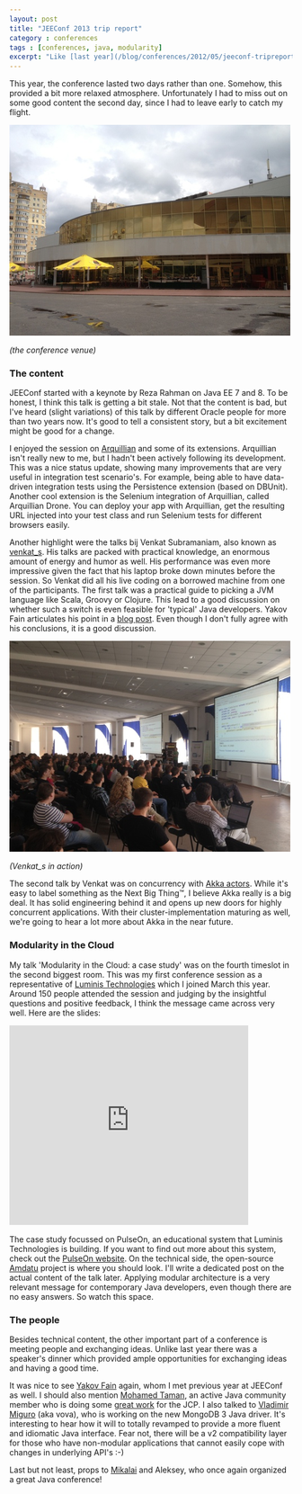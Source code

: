 ```yaml
---
layout: post
title: "JEEConf 2013 trip report"
category : conferences
tags : [conferences, java, modularity]
excerpt: "Like [last year](/blog/conferences/2012/05/jeeconf-tripreport), I had the opportunity to speak at JEEConf Kiev, the leading Java conference in Eastern Europe. More than 700 people from countries like Ukraine, Russia and Belarus attended JEEConf. Most talks are therefore in Russian. However, there was just enough English content to keep me entertained as well."
---
```


This year, the conference lasted two days rather than one. Somehow, this provided a bit more relaxed atmosphere. Unfortunately I had to miss out on some good content the second day, since I had to leave early to catch my flight. 

![The venue](/pics/jeeconf13_venue.jpg)

_(the conference venue)_

### The content
JEEConf started with a keynote by Reza Rahman on Java EE 7 and 8. To be honest, I think this talk is getting a bit stale. Not that the content is bad, but I've heard (slight variations) of this talk by different Oracle people for more than two years now. It's good to tell a consistent story, but a bit excitement might be good for a change.

I enjoyed the session on [Arquillian](http://arquillian.org) and some of its extensions. Arquillian isn't really new to me, but I hadn't been actively following its development. This was a nice status update, showing many improvements that are very useful in integration test scenario's. For example, being able to have data-driven integration tests using the Persistence extension (based on DBUnit). Another cool extension is the Selenium integration of Arquillian, called Arquillian Drone. You can deploy your app with Arquillian, get the resulting URL injected into your test class and run Selenium tests for different browsers easily.

Another highlight were the talks bij Venkat Subramaniam, also known as [venkat_s](http://twitter.com/venkat_s). His talks are packed with practical knowledge, an enormous amount of energy and humor as well. His performance was even more impressive given the fact that his laptop broke down minutes before the session. So Venkat did all his live coding on a borrowed machine from one of the participants. The first talk was a practical guide to picking a JVM language like Scala, Groovy or Clojure. This lead to a good discussion on whether such a switch is even feasible for 'typical' Java developers. Yakov Fain articulates his point in a [blog post](http://yakovfain.com/2013/05/25/how-to-bring-scala-to-enterprise-it/). Even though I don't fully agree with his conclusions, it is a good discussion.

![Venkat_s in action](/pics/jeeconf13_venkats.jpg)

_(Venkat\_s in action)_

The second talk by Venkat was on concurrency with [Akka actors](http://akka.io). While it's easy to label something as the Next Big Thing™, I believe Akka really is a big deal. It has solid engineering behind it and opens up new doors for highly concurrent applications. With their cluster-implementation maturing as well, we're going to hear a lot more about Akka in the near future.

### Modularity in the Cloud
My talk 'Modularity in the Cloud: a case study' was on the fourth timeslot in the second biggest room. This was my first conference session as a representative of [Luminis Technologies](http://luminis-technologies.com) which I joined March this year. Around 150 people attended the session and judging by the insightful questions and positive feedback, I think the message came across very well. Here are the slides:

<iframe src="http://www.slideshare.net/slideshow/embed_code/21834897" width="425" height="355" frameborder="0" marginwidth="0" marginheight="0" scrolling="no">embed</iframe>
   

The case study focussed on PulseOn, an educational system that Luminis Technologies is building. If you want to find out more about this system, check out the [PulseOn website](http://pulseon.nl/indexEN.php). On the technical side, the open-source [Amdatu](http://www.amdatu.org) project is where you should look. I'll write a dedicated post on the actual content of the talk later. Applying modular architecture is a very relevant message for contemporary Java developers, even though there are no easy answers. So watch this space.

### The people
Besides technical content, the other important part of a conference is meeting people and exchanging ideas. Unlike last year there was a speaker's dinner which provided ample opportunities for exchanging ideas and having a good time.

It was nice to see [Yakov Fain](http://twitter.com/yfain) again, whom I met previous year at JEEConf as well. I should also mention [Mohamed Taman](http://twitter.com/_tamanm), an active Java community member who is doing some [great work](http://tamanmohamed.blogspot.nl/search/label/JCP) for the JCP. I also talked to [Vladimir Miguro](http://twitter.com/trnl) (aka vova), who is working on the new MongoDB 3 Java driver. It's interesting to hear how it will to totally revamped to provide a more fluent and idiomatic Java interface. Fear not, there will be a v2 compatibility layer for those who have non-modular applications that cannot easily cope with changes in underlying API's :-)

Last but not least, props to [Mikalai](http://twitter/xpinjection) and Aleksey, who once again organized a great Java conference!
